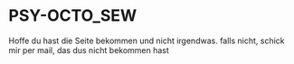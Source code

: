 PSY-OCTO_SEW
============

Hoffe du hast die Seite bekommen und nicht irgendwas. falls nicht, schick mir per mail, das dus nicht bekommen hast
